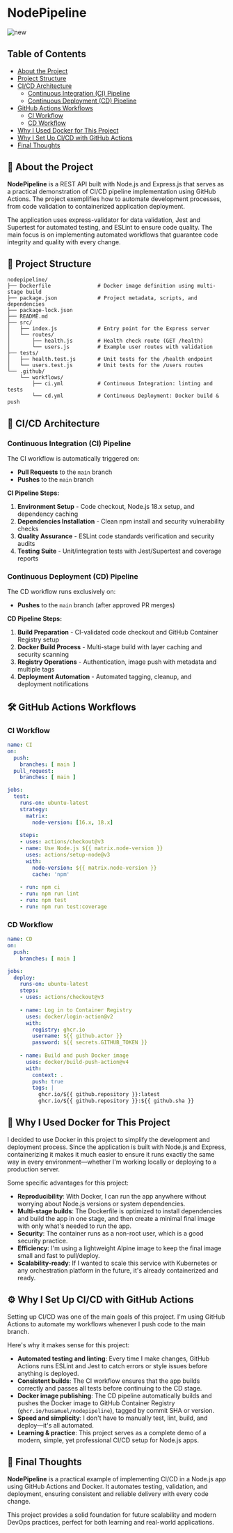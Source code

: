# NodePipeline

![new](https://github.com/user-attachments/assets/fe28cfaa-cb85-4e5f-b42b-41d7c4af0d4b)

## Table of Contents
- [About the Project](https://github.com/husamuel/NodePipeline/edit/main/README.md#table-of-contents)
- [Project Structure](#project-structure)
- [CI/CD Architecture](#cicd-architecture)
  - [Continuous Integration (CI) Pipeline](#continuous-integration-ci-pipeline)
  - [Continuous Deployment (CD) Pipeline](#continuous-deployment-cd-pipeline)
- [GitHub Actions Workflows](#github-actions-workflows)
  - [CI Workflow](#ci-workflow)
  - [CD Workflow](#cd-workflow)
- [Why I Used Docker for This Project](#why-i-used-docker-for-this-project)
- [Why I Set Up CI/CD with GitHub Actions](#why-i-set-up-cicd-with-github-actions)
- [Final Thoughts](#final-thoughts)

## 📖 About the Project

**NodePipeline** is a REST API built with Node.js and Express.js that serves as a practical demonstration of CI/CD pipeline implementation using GitHub Actions. The project exemplifies how to automate development processes, from code validation to containerized application deployment.

The application uses express-validator for data validation, Jest and Supertest for automated testing, and ESLint to ensure code quality. The main focus is on implementing automated workflows that guarantee code integrity and quality with every change.

## 📁 Project Structure

```
nodepipeline/
├── Dockerfile               # Docker image definition using multi-stage build
├── package.json             # Project metadata, scripts, and dependencies
├── package-lock.json        
├── README.md               
├── src/
│   ├── index.js             # Entry point for the Express server
│   └── routes/
│       ├── health.js        # Health check route (GET /health)
│       └── users.js         # Example user routes with validation
├── tests/
│   ├── health.test.js       # Unit tests for the /health endpoint
│   └── users.test.js        # Unit tests for the /users routes
└── .github/
    └── workflows/
        ├── ci.yml           # Continuous Integration: linting and tests
        └── cd.yml           # Continuous Deployment: Docker build & push
```

## 🔄 CI/CD Architecture

### Continuous Integration (CI) Pipeline

The CI workflow is automatically triggered on:
- **Pull Requests** to the `main` branch
- **Pushes** to the `main` branch

**CI Pipeline Steps:**

1. **Environment Setup** - Code checkout, Node.js 18.x setup, and dependency caching
2. **Dependencies Installation** - Clean npm install and security vulnerability checks
3. **Quality Assurance** - ESLint code standards verification and security audits
4. **Testing Suite** - Unit/integration tests with Jest/Supertest and coverage reports

### Continuous Deployment (CD) Pipeline

The CD workflow runs exclusively on:
- **Pushes** to the `main` branch (after approved PR merges)

**CD Pipeline Steps:**

1. **Build Preparation** - CI-validated code checkout and GitHub Container Registry setup
2. **Docker Build Process** - Multi-stage build with layer caching and security scanning
3. **Registry Operations** - Authentication, image push with metadata and multiple tags
4. **Deployment Automation** - Automated tagging, cleanup, and deployment notifications

## 🛠️ GitHub Actions Workflows

### CI Workflow

```yaml
name: CI
on:
  push:
    branches: [ main ]
  pull_request:
    branches: [ main ]

jobs:
  test:
    runs-on: ubuntu-latest
    strategy:
      matrix:
        node-version: [16.x, 18.x]
    
    steps:
    - uses: actions/checkout@v3
    - name: Use Node.js ${{ matrix.node-version }}
      uses: actions/setup-node@v3
      with:
        node-version: ${{ matrix.node-version }}
        cache: 'npm'
    
    - run: npm ci
    - run: npm run lint
    - run: npm test
    - run: npm run test:coverage
```

### CD Workflow

```yaml
name: CD
on:
  push:
    branches: [ main ]

jobs:
  deploy:
    runs-on: ubuntu-latest
    steps:
    - uses: actions/checkout@v3
    
    - name: Log in to Container Registry
      uses: docker/login-action@v2
      with:
        registry: ghcr.io
        username: ${{ github.actor }}
        password: ${{ secrets.GITHUB_TOKEN }}
    
    - name: Build and push Docker image
      uses: docker/build-push-action@v4
      with:
        context: .
        push: true
        tags: |
          ghcr.io/${{ github.repository }}:latest
          ghcr.io/${{ github.repository }}:${{ github.sha }}
```

## 🐳 Why I Used Docker for This Project

I decided to use Docker in this project to simplify the development and deployment process. Since the application is built with Node.js and Express, containerizing it makes it much easier to ensure it runs exactly the same way in every environment—whether I'm working locally or deploying to a production server.

Some specific advantages for this project:
* **Reproducibility**: With Docker, I can run the app anywhere without worrying about Node.js versions or system dependencies.
* **Multi-stage builds**: The Dockerfile is optimized to install dependencies and build the app in one stage, and then create a minimal final image with only what's needed to run the app.
* **Security**: The container runs as a non-root user, which is a good security practice.
* **Efficiency**: I'm using a lightweight Alpine image to keep the final image small and fast to pull/deploy.
* **Scalability-ready**: If I wanted to scale this service with Kubernetes or any orchestration platform in the future, it's already containerized and ready.

## ⚙️ Why I Set Up CI/CD with GitHub Actions

Setting up CI/CD was one of the main goals of this project. I'm using GitHub Actions to automate my workflows whenever I push code to the main branch.

Here's why it makes sense for this project:
* **Automated testing and linting**: Every time I make changes, GitHub Actions runs ESLint and Jest to catch errors or style issues before anything is deployed.
* **Consistent builds**: The CI workflow ensures that the app builds correctly and passes all tests before continuing to the CD stage.
* **Docker image publishing**: The CD pipeline automatically builds and pushes the Docker image to GitHub Container Registry (`ghcr.io/husamuel/nodepipeline`), tagged by commit SHA or version.
* **Speed and simplicity**: I don't have to manually test, lint, build, and deploy—it's all automated.
* **Learning & practice**: This project serves as a complete demo of a modern, simple, yet professional CI/CD setup for Node.js apps.

## 🧠 Final Thoughts

**NodePipeline** is a practical example of implementing CI/CD in a Node.js app using GitHub Actions and Docker. It automates testing, validation, and deployment, ensuring consistent and reliable delivery with every code change.

This project provides a solid foundation for future scalability and modern DevOps practices, perfect for both learning and real-world applications.
